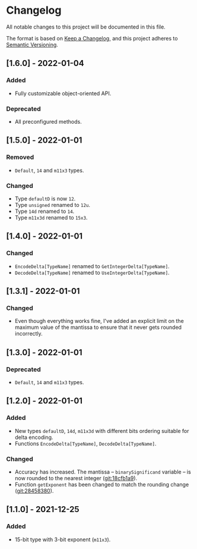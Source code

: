 # Changelog
All notable changes to this project will be documented in this file.

The format is based on [Keep a Changelog](https://keepachangelog.com/en/1.0.0/),
and this project adheres to [Semantic Versioning](https://semver.org/spec/v2.0.0.html).

## [1.6.0] - 2022-01-04
### Added
- Fully customizable object-oriented API.

### Deprecated
- All preconfigured methods.

## [1.5.0] - 2022-01-01
### Removed
- `Default`, `14` and `m11x3` types.

### Changed
- Type `defaultD` is now `12`.
- Type `unsigned` renamed to `12u`.
- Type `14d` renamed to `14`.
- Type `m11x3d` renamed to `15x3`.

## [1.4.0] - 2022-01-01
### Changed
- `EncodeDelta[TypeName]` renamed to `GetIntegerDelta[TypeName]`.
- `DecodeDelta[TypeName]` renamed to `UseIntegerDelta[TypeName]`.

## [1.3.1] - 2022-01-01
### Changed
- Even though everything works fine, I've added an explicit limit
  on the maximum value of the mantissa
  to ensure that it never gets rounded incorrectly.

## [1.3.0] - 2022-01-01
### Deprecated
- `Default`, `14` and `m11x3` types.

## [1.2.0] - 2022-01-01
### Added
- New types `defaultD`, `14d`, `m11x3d` with different bits ordering 
suitable for delta encoding.
- Functions `EncodeDelta[TypeName]`, `DecodeDelta[TypeName]`.

### Changed
- Accuracy has increased. The mantissa
  &ndash; `binarySignificand` variable &ndash;
  is now rounded to the nearest integer
  ([git:18cfb1a9](https://github.com/georgy7/toyfloat/commit/18cfb1a9a1ef6ed719e7a208cc8add4975643049#diff-143de6cb31239060551e2b97d13f56c5567d10caf0a112671f77f8f40a82caa9L107)).
- Function `getExponent` has been changed to match the rounding change
  ([git:28458380](https://github.com/georgy7/toyfloat/commit/284583809808e712e83bf2521a4c913547eac45d#diff-143de6cb31239060551e2b97d13f56c5567d10caf0a112671f77f8f40a82caa9R123)).

## [1.1.0] - 2021-12-25
### Added
- 15-bit type with 3-bit exponent (`m11x3`).
